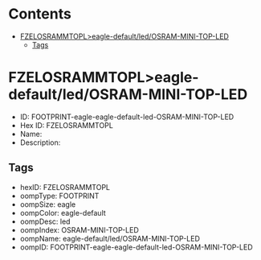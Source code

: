



Contents
========

* [FZELOSRAMMTOPL>eagle-default/led/OSRAM-MINI-TOP-LED](#fzelosrammtopleagle-defaultledosram-mini-top-led)
	* [Tags](#tags)

# FZELOSRAMMTOPL>eagle-default/led/OSRAM-MINI-TOP-LED

- ID: FOOTPRINT-eagle-eagle-default-led-OSRAM-MINI-TOP-LED
- Hex ID: FZELOSRAMMTOPL
- Name: 
- Description: 

## Tags

- hexID: FZELOSRAMMTOPL
- oompType: FOOTPRINT
- oompSize: eagle
- oompColor: eagle-default
- oompDesc: led
- oompIndex: OSRAM-MINI-TOP-LED
- oompName: eagle-default/led/OSRAM-MINI-TOP-LED
- oompID: FOOTPRINT-eagle-eagle-default-led-OSRAM-MINI-TOP-LED
